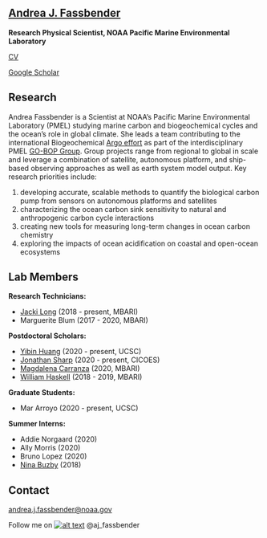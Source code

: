 <!-- Please don't remove this: Grab your social icons from https://github.com/carlsednaoui/gitsocial -->
<!-- icons with padding -->
[1.1]: http://i.imgur.com/tXSoThF.png (twitter icon with padding)
<!-- icons without padding -->
[1.2]: http://i.imgur.com/wWzX9uB.png (twitter icon without padding)
<!-- links to your social media accounts -->
[1]: http://www.twitter.com/aj_fassbender
<!-- *this is a temporary webpage while our group page is under construction* -->

## [Andrea J. Fassbender](https://www.pmel.noaa.gov/people/dr-andrea-j-fassbender) 

**Research Physical Scientist, NOAA Pacific Marine Environmental Laboratory**

[CV](https://ajfassbender.github.io/content/GitHub_CV_2021.pdf)

[Google Scholar](https://scholar.google.com/citations?user=CDXvxE8AAAAJ&hl=en&oi=ao)

## Research
Andrea Fassbender is a Scientist at NOAA’s Pacific Marine Environmental Laboratory (PMEL) studying marine carbon and biogeochemical cycles and the ocean’s role in global climate. She leads a team contributing to the international Biogeochemical [Argo effort](https://www.arcgis.com/apps/Cascade/index.html?appid=a170a0d522bb42f1a019e4e473cf1bdd) as part of the interdisciplinary PMEL [GO-BOP Group](https://www.pmel.noaa.gov/lsop/). Group projects range from regional to global in scale and leverage a combination of satellite, autonomous platform, and ship-based observing approaches as well as earth system model output. Key research priorities include:

1. developing accurate, scalable methods to quantify the biological carbon pump from sensors on autonomous platforms and satellites
2. characterizing the ocean carbon sink sensitivity to natural and anthropogenic carbon cycle interactions
3. creating new tools for measuring long-term changes in ocean carbon chemistry
4. exploring the impacts of ocean acidification on coastal and open-ocean ecosystems 

## Lab Members
**Research Technicians:** 
- [Jacki Long](https://www.mbari.org/long-jacki/) (2018 - present, MBARI)
- Marguerite Blum (2017 - 2020, MBARI)

**Postdoctoral Scholars:** 
- [Yibin Huang](https://hybxmu.wixsite.com/my-site) (2020 - present, UCSC)
- [Jonathan Sharp](https://www.pmel.noaa.gov/people/dr-jonathan-sharp) (2020 - present, CICOES)
- [Magdalena Carranza](https://www.mbari.org/carranza-magdalena/) (2020, MBARI)
- [William Haskell](https://williamzhaskell.com/about/) (2018 - 2019, MBARI)

**Graduate Students:** 
- Mar Arroyo (2020 - present, UCSC) 

**Summer Interns:** 
- Addie Norgaard (2020)
- Ally Morris (2020)
- Bruno Lopez (2020)
- [Nina Buzby](https://www.sfei.org/users/nina-buzby) (2018)


## Contact

andrea.j.fassbender@noaa.gov

Follow me on [![alt text][1.2]][1] @aj_fassbender
